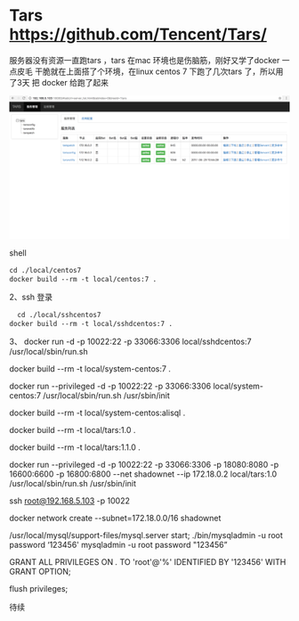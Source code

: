 # Tars     https://github.com/Tencent/Tars/



服务器没有资源一直跑tars ，tars 在mac 环境也是伤脑筋，刚好又学了docker 一点皮毛 干脆就在上面搭了个环境，在linux centos 7 下跑了几次tars 了，所以用了3天 把 docker 给跑了起来 


 ![image](https://github.com/nigly/docker_tars/blob/master/images/1.png)

    

shell

       
    cd ./local/centos7
    docker build --rm -t local/centos:7 .


2、ssh 登录

      cd ./local/sshcentos7
    docker build --rm -t local/sshdcentos:7 .

3、
docker run -d -p 10022:22 -p 33066:3306 local/sshdcentos:7 /usr/local/sbin/run.sh


docker build --rm -t local/system-centos:7 .


docker run --privileged -d -p 10022:22 -p 33066:3306 local/system-centos:7 /usr/local/sbin/run.sh /usr/sbin/init




docker build --rm -t local/system-centos:alisql .



docker build --rm -t local/tars:1.0 .


docker build --rm -t local/tars:1.1.0 .


docker run --privileged -d -p 10022:22 -p 33066:3306 -p 18080:8080 -p 16600:6600 -p 16800:6800 --net shadownet --ip 172.18.0.2 local/tars:1.0 /usr/local/sbin/run.sh /usr/sbin/init


ssh root@192.168.5.103 -p 10022



docker network create --subnet=172.18.0.0/16 shadownet




 /usr/local/mysql/support-files/mysql.server start;
./bin/mysqladmin -u root password ‘123456'
mysqladmin -u root password "123456” 

GRANT ALL PRIVILEGES ON *.* TO 'root'@'%' IDENTIFIED BY '123456' WITH GRANT OPTION;


flush privileges;
    
    
    


待续

